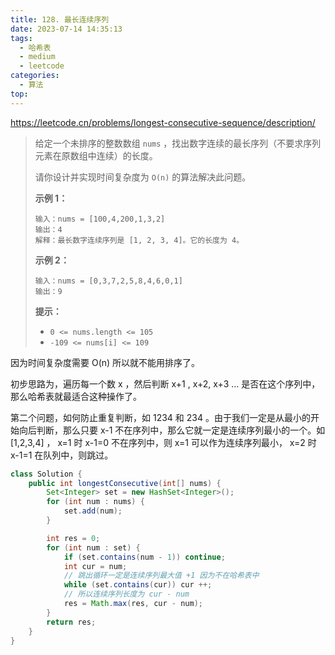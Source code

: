 ```yaml
---
title: 128. 最长连续序列
date: 2023-07-14 14:35:13
tags:
  - 哈希表
  - medium
  - leetcode
categories:
  - 算法
top:
---
```


https://leetcode.cn/problems/longest-consecutive-sequence/description/

<!-- more -->

> 给定一个未排序的整数数组 `nums` ，找出数字连续的最长序列（不要求序列元素在原数组中连续）的长度。
>
> 请你设计并实现时间复杂度为 `O(n)` 的算法解决此问题。
>
>  
>
> **示例 1：**
>
> ```
> 输入：nums = [100,4,200,1,3,2]
> 输出：4
> 解释：最长数字连续序列是 [1, 2, 3, 4]。它的长度为 4。
> ```
>
> **示例 2：**
>
> ```
> 输入：nums = [0,3,7,2,5,8,4,6,0,1]
> 输出：9
> ```
>
>  
>
> **提示：**
>
> - `0 <= nums.length <= 105`
> - `-109 <= nums[i] <= 109`

因为时间复杂度需要 O(n) 所以就不能用排序了。

初步思路为，遍历每一个数 x ，然后判断 x+1 , x+2, x+3 ... 是否在这个序列中，那么哈希表就最适合这种操作了。

第二个问题，如何防止重复判断，如 1234 和 234 。由于我们一定是从最小的开始向后判断，那么只要 x-1 不在序列中，那么它就一定是连续序列最小的一个。如 [1,2,3,4] ， x=1 时 x-1=0 不在序列中，则 x=1 可以作为连续序列最小， x=2 时 x-1=1 在队列中，则跳过。

```java
class Solution {
    public int longestConsecutive(int[] nums) {
        Set<Integer> set = new HashSet<Integer>();
        for (int num : nums) {
            set.add(num);
        }

        int res = 0;
        for (int num : set) {
            if (set.contains(num - 1)) continue;
            int cur = num;
            // 跳出循环一定是连续序列最大值 +1 因为不在哈希表中
            while (set.contains(cur)) cur ++;
            // 所以连续序列长度为 cur - num
            res = Math.max(res, cur - num);
        }
        return res;
    }
}
```

